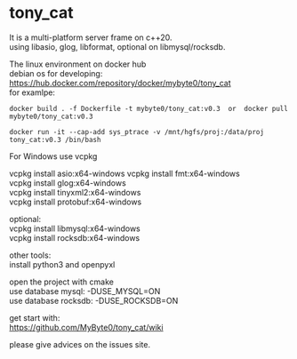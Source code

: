 # tony_cat  
  
It is a multi-platform server frame on c++20.  
using libasio, glog, libformat, optional on libmysql/rocksdb.  

The linux environment on docker hub  
debian os for developing:  
<https://hub.docker.com/repository/docker/mybyte0/tony_cat>  
for examlpe:  

```  
docker build . -f Dockerfile -t mybyte0/tony_cat:v0.3  or  docker pull mybyte0/tony_cat:v0.3  
```  

```  
docker run -it --cap-add sys_ptrace -v /mnt/hgfs/proj:/data/proj tony_cat:v0.3 /bin/bash  
```  

For Windows use vcpkg  
  
vcpkg install asio:x64-windows
vcpkg install fmt:x64-windows  
vcpkg install glog:x64-windows  
vcpkg install tinyxml2:x64-windows  
vcpkg install protobuf:x64-windows  

optional:  
vcpkg install libmysql:x64-windows  
vcpkg install rocksdb:x64-windows  
  
other tools:  
install python3 and openpyxl  
  
open the project with cmake  
use database mysql: -DUSE_MYSQL=ON  
use database rocksdb: -DUSE_ROCKSDB=ON  
  
get start with:  
<https://github.com/MyByte0/tony_cat/wiki>

please give advices on the issues site.
